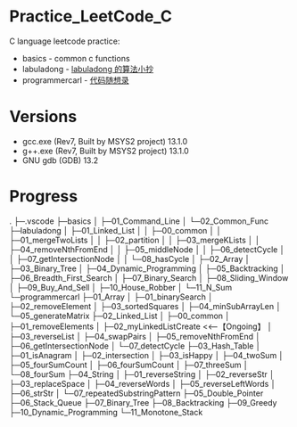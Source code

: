 # Practice_LeetCode_C

C language leetcode practice:

- basics - common c functions
- labuladong - [labuladong 的算法小抄](https://labuladong.github.io/algo/home/)
- programmercarl - [代码随想录](https://programmercarl.com/)

# Versions

- gcc.exe (Rev7, Built by MSYS2 project) 13.1.0
- g++.exe (Rev7, Built by MSYS2 project) 13.1.0
- GNU gdb (GDB) 13.2

# Progress

.
├─.vscode
├─basics
│  ├─01_Command_Line
│  └─02_Common_Func
├─labuladong
│  ├─01_Linked_List
│  │  ├─00_common
│  │  ├─01_mergeTwoLists
│  │  ├─02_partition
│  │  ├─03_mergeKLists
│  │  ├─04_removeNthFromEnd
│  │  ├─05_middleNode
│  │  ├─06_detectCycle
│  │  ├─07_getIntersectionNode
│  │  └─08_hasCycle
│  ├─02_Array
│  ├─03_Binary_Tree
│  ├─04_Dynamic_Programming
│  ├─05_Backtracking
│  ├─06_Breadth_First_Search
│  ├─07_Binary_Search
│  ├─08_Sliding_Window
│  ├─09_Buy_And_Sell
│  ├─10_House_Robber
│  └─11_N_Sum
└─programmercarl
    ├─01_Array
    │  ├─01_binarySearch
    │  ├─02_removeElement
    │  ├─03_sortedSquares
    │  ├─04_minSubArrayLen
    │  └─05_generateMatrix
    ├─02_Linked_List
    │  ├─00_common
    │  ├─01_removeElements
    │  ├─02_myLinkedListCreate <<--【Ongoing】
    │  ├─03_reverseList
    │  ├─04_swapPairs
    │  ├─05_removeNthFromEnd
    │  ├─06_getIntersectionNode
    │  └─07_detectCycle
    ├─03_Hash_Table
    │  ├─01_isAnagram
    │  ├─02_intersection
    │  ├─03_isHappy
    │  ├─04_twoSum
    │  ├─05_fourSumCount
    │  ├─06_fourSumCount
    │  ├─07_threeSum
    │  └─08_fourSum
    ├─04_String
    │  ├─01_reverseString
    │  ├─02_reverseStr
    │  ├─03_replaceSpace
    │  ├─04_reverseWords
    │  ├─05_reverseLeftWords
    │  ├─06_strStr
    │  └─07_repeatedSubstringPattern
    ├─05_Double_Pointer
    ├─06_Stack_Queue
    ├─07_Binary_Tree
    ├─08_Backtracking
    ├─09_Greedy
    ├─10_Dynamic_Programming
    └─11_Monotone_Stack